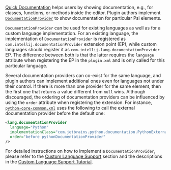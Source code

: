[//]: # (title: Documentation)

<!-- Copyright 2000-2022 JetBrains s.r.o. and other contributors. Use of this source code is governed by the Apache 2.0 license that can be found in the LICENSE file. -->

[Quick Documentation](https://www.jetbrains.com/help/idea/viewing-reference-information.html#inline-quick-documentation)
helps users by showing documentation, e.g., for classes, functions, or methods inside the editor.
Plugin authors implement
[`DocumentationProvider`](upsource:///platform/analysis-api/src/com/intellij/lang/documentation/DocumentationProvider.java)
to show documentation for particular Psi elements.

`DocumentationProvider` can be used for existing languages as well as for a custom language implementation.
For an existing language, the implementation of `DocumentationProvider` is registered as `com.intellij.documentationProvider` extension point (EP),
while custom languages should register it as `com.intellij.lang.documentationProvider` EP.
The difference between both is that the latter requires the `language` attribute when registering the EP in the `plugin.xml` and is only called
for this particular language.

Several documentation providers can co-exist for the same language, and plugin authors can implement additional ones even for languages not under
their control.
If there is more than one provider for the same element, then the first one that returns a value different from `null` wins.
Although discouraged, the ordering of documentation providers can be influenced by using the `order` attribute when registering the extension.
For instance, [`python-core-common.xml`](upsource:///python/src/META-INF/python-core-common.xml) uses the following to call the external documentation
provider before the default one:

```xml
<lang.documentationProvider
  language="Python"
  implementationClass="com.jetbrains.python.documentation.PythonExternalDocumentationProvider"
  order="before pythonDocumentationProvider"
/>
```

For detailed instructions on how to implement a `DocumentationProvider`, please refer to the [Custom Language Support](documentation_provider.md)
section and the descriptions in the [Custom Language Support Tutorial](documentation.md).
